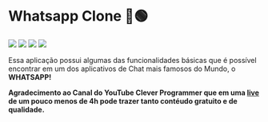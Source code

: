 # Whatsapp Clone 💬🟢
![](https://img.shields.io/github/languages/count/LuuizAlves/React_Firebase-Whatsapp) ![](https://img.shields.io/github/languages/top/LuuizAlves/React_Firebase-Whatsapp) ![](https://img.shields.io/github/last-commit/LuuizAlves/React_Firebase-Whatsapp) ![](https://img.shields.io/github/repo-size/LuuizAlves/React_Firebase-Whatsapp)

Essa aplicação possui algumas das funcionalidades básicas que é possível encontrar em um dos aplicativos de Chat mais famosos do Mundo, o <strong>WHATSAPP!<strong/>

Agradecimento ao Canal do YouTube <strong>Clever Programmer<strong/> que em uma <a href="https://bit.ly/3qIxjch" target="_black">live</a> de um pouco menos de 4h pode trazer tanto contéudo gratuito e de qualidade.
